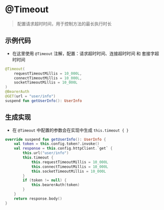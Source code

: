# @Timeout

> 配置请求超时时间，用于控制方法的最长执行时长

## 示例代码

- 在这里使用 `@Timeout` 注解，配置：请求超时时间、连接超时时间 和 套接字超时时间

```kotlin
@Timeout(
	requestTimeoutMillis = 10_000L,
	connectTimeoutMillis = 10_000L,
	socketTimeoutMillis = 10_000L
)
@BearerAuth
@GET(url = "user/info")
suspend fun getUserInfo(): UserInfo
```

## 生成实现

- 在 `@Timeout` 中配置的参数会在实现中生成 `this.timeout { }`

```kotlin
override suspend fun getUserInfo(): UserInfo {
	val token = this.config.token?.invoke()
	val response = this.config.httpClient.`get` {
		this.url("user/info")
		this.timeout {
			this.requestTimeoutMillis = 10_000L
			this.connectTimeoutMillis = 10_000L
			this.socketTimeoutMillis = 10_000L
		}
		if (token != null) {
			this.bearerAuth(token)
		}
	}
	return response.body()
}
```